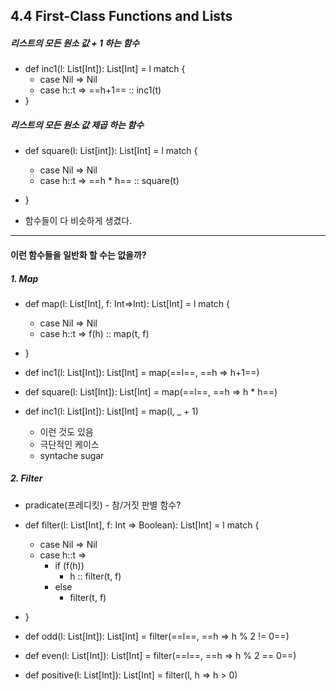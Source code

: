 ## 4.4 First-Class Functions and Lists
##### 리스트의 모든 원소 값 + 1 하는 함수
- def inc1(l: List[Int]): List[Int] = l match {
	- case Nil => Nil
	- case h::t => ==h+1== :: inc1(t)
- }

##### 리스트의 모든 원소 값 제곱 하는 함수
- def square(l: List[int]): List[Int] = l match {
	- case Nil => Nil
	- case h::t => ==h * h== :: square(t)
- } 

- 함수들이 다 비슷하게 생겼다.

---
#### 이런 함수들을 일반화 할 수는 없을까?
##### 1. Map
- def map(l: List[Int], f: Int=>Int): List[Int] = l match {
	- case Nil => Nil
	- case h::t => f(h) :: map(t, f)
- }

- def inc1(l: List[Int]): List[Int] = map(==l==, ==h => h+1==)
- def square(l: List[Int]): List[Int] = map(==l==, ==h => h * h==)

- def inc1(l: List[Int]): List[Int] = map(l, _ + 1)
	- 이런 것도 있음
	- 극단적인 케이스
	- syntache sugar

##### 2. Filter
- pradicate(프레디킷) - 참/거짓 판별 함수?
- def filter(l: List[Int], f: Int => Boolean): List[Int] = l match {
	- case Nil => Nil
	- case h::t => 
		- if (f(h))
			- h :: filter(t, f)
		- else
			- filter(t, f)
- }

- def odd(l: List[Int]): List[Int] = filter(==l==, ==h => h % 2 != 0==)
- def even(l: List[Int]): List[Int] = filter(==l==, ==h => h % 2 == 0==)

- def positive(l: List[Int]): List[Int] = filter(l, h => h > 0)

